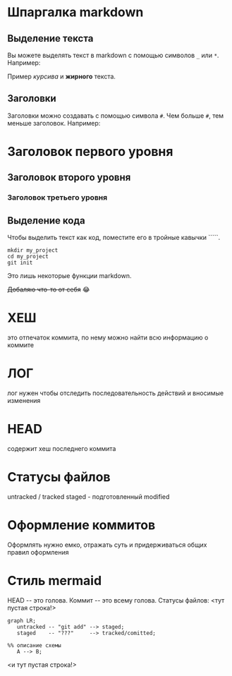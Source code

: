 # Шпаргалка markdown

## Выделение текста

Вы можете выделять текст в markdown с помощью символов `_` или `*`. Например:

Пример _курсива_ и **жирного** текста.

## Заголовки

Заголовки можно создавать с помощью символа `#`. Чем больше `#`, тем меньше заголовок. Например:

# Заголовок первого уровня
## Заголовок второго уровня
### Заголовок третьего уровня

## Выделение кода

Чтобы выделить текст как код, поместите его в тройные кавычки `````. 

```
mkdir my_project
cd my_project
git init
```
Это лишь некоторые функции markdown.


~~Добаляю что-то от себя~~  :joy:



# ХЕШ

это отпечаток коммита, по нему можно найти всю информацию о коммите

# ЛОГ

лог нужен чтобы отследить последовательность действий и вносимые изменения

# HEAD

содержит хеш последнего коммита

# Статусы файлов

untracked / tracked
staged - подготовленный
modified

# Оформление коммитов

Оформлять нужно емко, отражать суть и придерживаться общих правил оформления

# Стиль mermaid

HEAD -- это голова.
Коммит -- это всему голова.
Статусы файлов:
<тут пустая строка!>

```mermaid
graph LR;
   untracked -- "git add" --> staged;
   staged    -- "???"     --> tracked/comitted;

%% описание схемы
   А --> B;
```

<и тут пустая строка!> 

